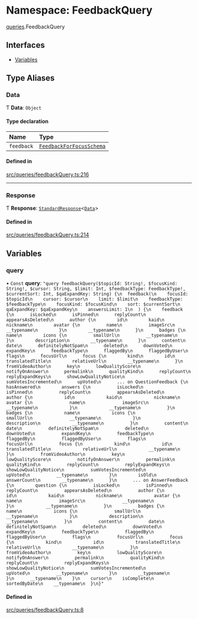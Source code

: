 # Namespace: FeedbackQuery

[queries](api/modules/queries.md).FeedbackQuery

## Interfaces

- [Variables](api/interfaces/queries.FeedbackQuery.Variables.md)

## Type Aliases

### Data

Ƭ **Data**: `Object`

#### Type declaration

| Name | Type |
| :------ | :------ |
| `feedback` | [`FeedbackForFocusSchema`](api/interfaces/FeedbackForFocusSchema.md) |

#### Defined in

[src/queries/feedbackQuery.ts:216](https://github.com/bhavjitChauhan/khan-api/blob/9bcea3fc/src/queries/feedbackQuery.ts#L216)

___

### Response

Ƭ **Response**: [`StandardResponse`](api/README.md#standardresponse)\<[`Data`](api/modules/queries.FeedbackQuery.md#data)\>

#### Defined in

[src/queries/feedbackQuery.ts:214](https://github.com/bhavjitChauhan/khan-api/blob/9bcea3fc/src/queries/feedbackQuery.ts#L214)

## Variables

### query

• `Const` **query**: ``"query feedbackQuery($topicId: String!, $focusKind: String!, $cursor: String, $limit: Int, $feedbackType: FeedbackType!, $currentSort: Int, $qaExpandKey: String) {\n  feedback(\n    focusId: $topicId\n    cursor: $cursor\n    limit: $limit\n    feedbackType: $feedbackType\n    focusKind: $focusKind\n    sort: $currentSort\n    qaExpandKey: $qaExpandKey\n    answersLimit: 1\n  ) {\n    feedback {\n      isLocked\n      isPinned\n      replyCount\n      appearsAsDeleted\n      author {\n        id\n        kaid\n        nickname\n        avatar {\n          name\n          imageSrc\n          __typename\n        }\n        __typename\n      }\n      badges {\n        name\n        icons {\n          smallUrl\n          __typename\n        }\n        description\n        __typename\n      }\n      content\n      date\n      definitelyNotSpam\n      deleted\n      downVoted\n      expandKey\n      feedbackType\n      flaggedBy\n      flaggedByUser\n      flags\n      focusUrl\n      focus {\n        kind\n        id\n        translatedTitle\n        relativeUrl\n        __typename\n      }\n      fromVideoAuthor\n      key\n      lowQualityScore\n      notifyOnAnswer\n      permalink\n      qualityKind\n      replyCount\n      replyExpandKeys\n      showLowQualityNotice\n      sumVotesIncremented\n      upVoted\n      ... on QuestionFeedback {\n        hasAnswered\n        answers {\n          isLocked\n          isPinned\n          replyCount\n          appearsAsDeleted\n          author {\n            id\n            kaid\n            nickname\n            avatar {\n              name\n              imageSrc\n              __typename\n            }\n            __typename\n          }\n          badges {\n            name\n            icons {\n              smallUrl\n              __typename\n            }\n            description\n            __typename\n          }\n          content\n          date\n          definitelyNotSpam\n          deleted\n          downVoted\n          expandKey\n          feedbackType\n          flaggedBy\n          flaggedByUser\n          flags\n          focusUrl\n          focus {\n            kind\n            id\n            translatedTitle\n            relativeUrl\n            __typename\n          }\n          fromVideoAuthor\n          key\n          lowQualityScore\n          notifyOnAnswer\n          permalink\n          qualityKind\n          replyCount\n          replyExpandKeys\n          showLowQualityNotice\n          sumVotesIncremented\n          upVoted\n          __typename\n        }\n        isOld\n        answerCount\n        __typename\n      }\n      ... on AnswerFeedback {\n        question {\n          isLocked\n          isPinned\n          replyCount\n          appearsAsDeleted\n          author {\n            id\n            kaid\n            nickname\n            avatar {\n              name\n              imageSrc\n              __typename\n            }\n            __typename\n          }\n          badges {\n            name\n            icons {\n              smallUrl\n              __typename\n            }\n            description\n            __typename\n          }\n          content\n          date\n          definitelyNotSpam\n          deleted\n          downVoted\n          expandKey\n          feedbackType\n          flaggedBy\n          flaggedByUser\n          flags\n          focusUrl\n          focus {\n            kind\n            id\n            translatedTitle\n            relativeUrl\n            __typename\n          }\n          fromVideoAuthor\n          key\n          lowQualityScore\n          notifyOnAnswer\n          permalink\n          qualityKind\n          replyCount\n          replyExpandKeys\n          showLowQualityNotice\n          sumVotesIncremented\n          upVoted\n          __typename\n        }\n        __typename\n      }\n      __typename\n    }\n    cursor\n    isComplete\n    sortedByDate\n    __typename\n  }\n}"``

#### Defined in

[src/queries/feedbackQuery.ts:8](https://github.com/bhavjitChauhan/khan-api/blob/9bcea3fc/src/queries/feedbackQuery.ts#L8)
